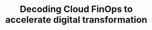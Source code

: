 ---
title: Decoding Cloud FinOps to accelerate digital transformation
description: Organizations of all sizes—from startups to global enterprises—focus on digital transformation not only to make scaled improvements, but also to drive significant change.
date-added: Oct 2021
type: Article
source: Partner Contribution
label: External
link: https://cloud.google.com/blog/topics/cloud-first/decoding-cloud-finops/
cloud-provider: 
  - GCP
framework-capabilities:
permalink: /resources/not-here/
weight: 30
listing: true
---